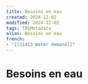 ```yaml
---
title: Besoins en eau
created: 2024-12-02
modified: 2024-12-02
tags: TBSMetadata
alias: Besoins en eau
french:
- "[[21413 Water demand]]"
---
```

# Besoins en eau
